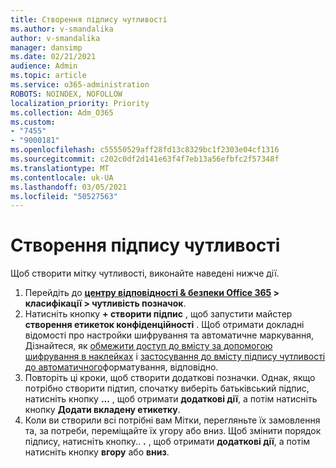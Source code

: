 ```yaml
---
title: Створення підпису чутливості
ms.author: v-smandalika
author: v-smandalika
manager: dansimp
ms.date: 02/21/2021
audience: Admin
ms.topic: article
ms.service: o365-administration
ROBOTS: NOINDEX, NOFOLLOW
localization_priority: Priority
ms.collection: Adm_O365
ms.custom:
- "7455"
- "9000181"
ms.openlocfilehash: c55550529aff28fd13c8329bc1f2303e04cf1316
ms.sourcegitcommit: c202c0df2d141e63f4f7eb13a56efbfc2f57348f
ms.translationtype: MT
ms.contentlocale: uk-UA
ms.lasthandoff: 03/05/2021
ms.locfileid: "50527563"
---
```

# <a name="create-a-sensitivity-label"></a>Створення підпису чутливості

Щоб створити мітку чутливості, виконайте наведені нижче дії.

1. Перейдіть до **[центру відповідності & безпеки Office 365](https://sip.protection.office.com/) > класифікації > чутливість позначок**.
2. Натисніть кнопку **+ створити підпис** , щоб запустити майстер **створення етикеток конфіденційності** . Щоб отримати докладні відомості про настройки шифрування та автоматичне маркування, Дізнайтеся, як [обмежити доступ до вмісту за допомогою шифрування в наклейках](https://docs.microsoft.com/microsoft-365/compliance/encryption-sensitivity-labels) і [застосування до вмісту підпису чутливості до автоматичного](https://docs.microsoft.com/microsoft-365/compliance/apply-sensitivity-label-automatically)форматування, відповідно.
3. Повторіть ці кроки, щоб створити додаткові позначки. Однак, якщо потрібно створити підтип, спочатку виберіть батьківський підпис, натисніть кнопку **...** , щоб отримати **додаткові дії**, а потім натисніть кнопку **Додати вкладену етикетку**.
4. Коли ви створили всі потрібні вам Мітки, перегляньте їх замовлення та, за потреби, переміщайте їх угору або вниз. Щоб змінити порядок підпису, натисніть кнопку.. **.** , щоб отримати **додаткові дії**, а потім натисніть кнопку **вгору** або **вниз**. 
